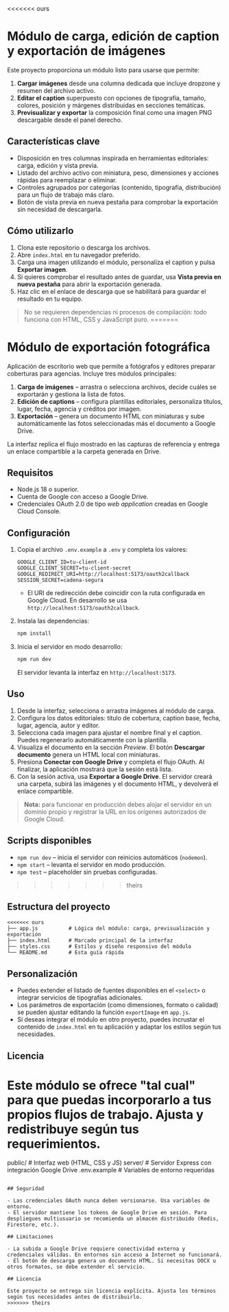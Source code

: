 <<<<<<< ours
# Módulo de carga, edición de caption y exportación de imágenes

Este proyecto proporciona un módulo listo para usarse que permite:

1. **Cargar imágenes** desde una columna dedicada que incluye dropzone y resumen del archivo activo.
2. **Editar el caption** superpuesto con opciones de tipografía, tamaño, colores, posición y márgenes distribuidas en secciones temáticas.
3. **Previsualizar y exportar** la composición final como una imagen PNG descargable desde el panel derecho.

## Características clave

- Disposición en tres columnas inspirada en herramientas editoriales: carga, edición y vista previa.
- Listado del archivo activo con miniatura, peso, dimensiones y acciones rápidas para reemplazar o eliminar.
- Controles agrupados por categorías (contenido, tipografía, distribución) para un flujo de trabajo más claro.
- Botón de vista previa en nueva pestaña para comprobar la exportación sin necesidad de descargarla.

## Cómo utilizarlo

1. Clona este repositorio o descarga los archivos.
2. Abre `index.html` en tu navegador preferido.
3. Carga una imagen utilizando el módulo, personaliza el caption y pulsa **Exportar imagen**.
4. Si quieres comprobar el resultado antes de guardar, usa **Vista previa en nueva pestaña** para abrir la exportación generada.
5. Haz clic en el enlace de descarga que se habilitará para guardar el resultado en tu equipo.

> No se requieren dependencias ni procesos de compilación: todo funciona con HTML, CSS y JavaScript puro.
=======
# Módulo de exportación fotográfica

Aplicación de escritorio web que permite a fotógrafos y editores preparar coberturas para agencias. Incluye tres módulos principales:

1. **Carga de imágenes** – arrastra o selecciona archivos, decide cuáles se exportarán y gestiona la lista de fotos.
2. **Edición de captions** – configura plantillas editoriales, personaliza títulos, lugar, fecha, agencia y créditos por imagen.
3. **Exportación** – genera un documento HTML con miniaturas y sube automáticamente las fotos seleccionadas más el documento a Google Drive.

La interfaz replica el flujo mostrado en las capturas de referencia y entrega un enlace compartible a la carpeta generada en Drive.

## Requisitos

- Node.js 18 o superior.
- Cuenta de Google con acceso a Google Drive.
- Credenciales OAuth 2.0 de tipo _web application_ creadas en Google Cloud Console.

## Configuración

1. Copia el archivo `.env.example` a `.env` y completa los valores:

   ```env
   GOOGLE_CLIENT_ID=tu-client-id
   GOOGLE_CLIENT_SECRET=tu-client-secret
   GOOGLE_REDIRECT_URI=http://localhost:5173/oauth2callback
   SESSION_SECRET=cadena-segura
   ```

   - El URI de redirección debe coincidir con la ruta configurada en Google Cloud. En desarrollo se usa `http://localhost:5173/oauth2callback`.

2. Instala las dependencias:

   ```bash
   npm install
   ```

3. Inicia el servidor en modo desarrollo:

   ```bash
   npm run dev
   ```

   El servidor levanta la interfaz en `http://localhost:5173`.

## Uso

1. Desde la interfaz, selecciona o arrastra imágenes al módulo de carga.
2. Configura los datos editoriales: título de cobertura, caption base, fecha, lugar, agencia, autor y editor.
3. Selecciona cada imagen para ajustar el nombre final y el caption. Puedes regenerarlo automáticamente con la plantilla.
4. Visualiza el documento en la sección *Preview*. El botón **Descargar documento** genera un HTML local con miniaturas.
5. Presiona **Conectar con Google Drive** y completa el flujo OAuth. Al finalizar, la aplicación mostrará que la sesión está lista.
6. Con la sesión activa, usa **Exportar a Google Drive**. El servidor creará una carpeta, subirá las imágenes y el documento HTML, y devolverá el enlace compartible.

> **Nota:** para funcionar en producción debes alojar el servidor en un dominio propio y registrar la URL en los orígenes autorizados de Google Cloud.

## Scripts disponibles

- `npm run dev` – inicia el servidor con reinicios automáticos (`nodemon`).
- `npm start` – levanta el servidor en modo producción.
- `npm test` – placeholder sin pruebas configuradas.
>>>>>>> theirs

## Estructura del proyecto

```
<<<<<<< ours
├── app.js          # Lógica del módulo: carga, previsualización y exportación
├── index.html      # Marcado principal de la interfaz
├── styles.css      # Estilos y diseño responsivo del módulo
└── README.md       # Esta guía rápida
```

## Personalización

- Puedes extender el listado de fuentes disponibles en el `<select>` o integrar servicios de tipografías adicionales.
- Los parámetros de exportación (como dimensiones, formato o calidad) se pueden ajustar editando la función `exportImage` en `app.js`.
- Si deseas integrar el módulo en otro proyecto, puedes incrustar el contenido de `index.html` en tu aplicación y adaptar los estilos según tus necesidades.

## Licencia

Este módulo se ofrece "tal cual" para que puedas incorporarlo a tus propios flujos de trabajo. Ajusta y redistribuye según tus requerimientos.
=======
public/        # Interfaz web (HTML, CSS y JS)
server/        # Servidor Express con integración Google Drive
.env.example   # Variables de entorno requeridas
```

## Seguridad

- Las credenciales OAuth nunca deben versionarse. Usa variables de entorno.
- El servidor mantiene los tokens de Google Drive en sesión. Para despliegues multiusuario se recomienda un almacén distribuido (Redis, Firestore, etc.).

## Limitaciones

- La subida a Google Drive requiere conectividad externa y credenciales válidas. En entornos sin acceso a Internet no funcionará.
- El botón de descarga genera un documento HTML. Si necesitas DOCX u otros formatos, se debe extender el servicio.

## Licencia

Este proyecto se entrega sin licencia explícita. Ajusta los términos según tus necesidades antes de distribuirlo.
>>>>>>> theirs
